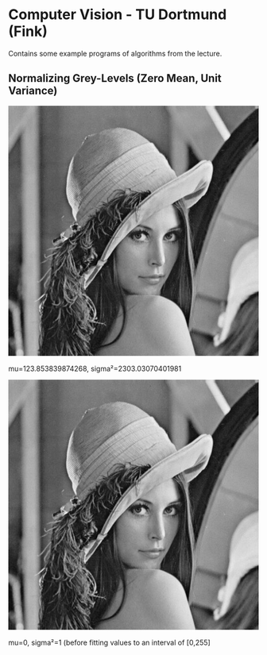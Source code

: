 # Computer Vision - TU Dortmund (Fink)
Contains some example programs of algorithms from the lecture.

## Normalizing Grey-Levels (Zero Mean, Unit Variance)
![Source image](https://raw.githubusercontent.com/JuliusJacobsohn/ComputerVision/master/NormalizationZeroMean/App_Data/targetNormalized.jpg)

mu=123.853839874268, sigma²=2303.03070401981

![Normalized image](https://raw.githubusercontent.com/JuliusJacobsohn/ComputerVision/master/NormalizationZeroMean/App_Data/targetNormalized.jpg)

mu=0, sigma²=1 (before fitting values to an interval of [0,255]
